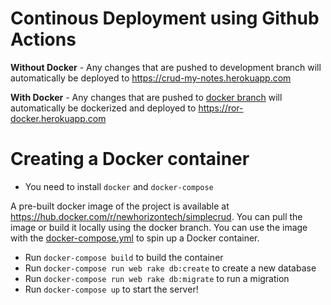# Continous Deployment using Github Actions


**Without Docker** - Any changes that are pushed to development branch will automatically be deployed to https://crud-my-notes.herokuapp.com

**With Docker** - Any changes that are pushed to [docker branch](https://github.com/newhorizon-tech/simple-crud/tree/docker) will automatically be dockerized and deployed to https://ror-docker.herokuapp.com


# Creating a Docker container   

- You need to install `docker` and `docker-compose`

A pre-built docker image of the project is available at https://hub.docker.com/r/newhorizontech/simplecrud. You can pull the image or build it locally using the docker branch. You can use the image with the [docker-compose.yml](https://github.com/newhorizon-tech/simple-crud/blob/docker/docker-compose.yml) to spin up a Docker container. 

- Run `docker-compose build` to build the container
- Run `docker-compose run web rake db:create` to create a new database
- Run `docker-compose run web rake db:migrate` to run a migration
- Run `docker-compose up` to start the server!
